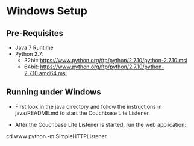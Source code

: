 # Windows Setup

## Pre-Requisites

* Java 7 Runtime
* Python 2.7:
	* 32bit:  https://www.python.org/ftp/python/2.7.10/python-2.7.10.msi
	* 64bit: https://www.python.org/ftp/python/2.7.10/python-2.7.10.amd64.msi

## Running under Windows

* First look in the java directory and follow the instructions in java/README.md to start the Couchbase Lite Listener.

* After the Couchbase Lite Listener is started, run the web application:

cd www
python -m SimpleHTTPListener


